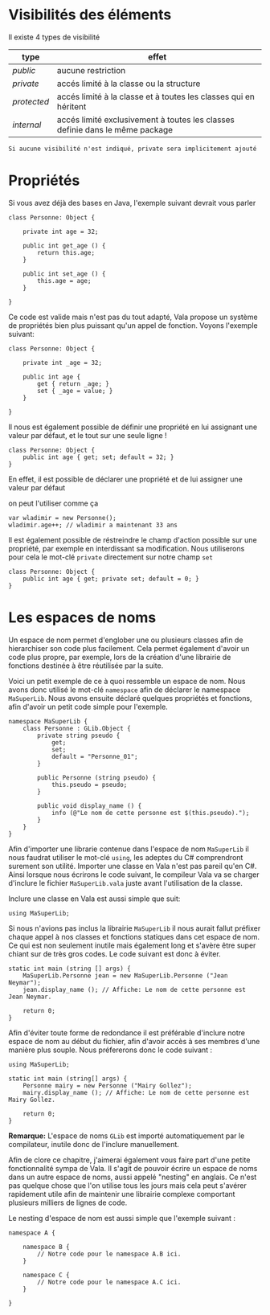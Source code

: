# Visibilités des éléments

Il existe 4 types de visibilité

| **type** | **effet** |
| --        | -- |
| _public_    | aucune restriction |
| _private_   | accés limité à la classe ou la structure |
| _protected_ | accés limité à la classe et à toutes les classes qui en héritent |
| _internal_  | accés limité exclusivement à toutes les classes definie dans le même package |

    Si aucune visibilité n'est indiqué, private sera implicitement ajouté

# Propriétés

Si vous avez déjà des bases en Java, l'exemple suivant devrait vous parler

```vala
class Personne: Object {

    private int age = 32;
    
    public int get_age () {
        return this.age;
    }
    
    public int set_age () {
        this.age = age;
    }

}
```

Ce code est valide mais n'est pas du tout adapté, Vala propose un système de propriétés bien plus puissant qu'un appel de fonction. Voyons l'exemple suivant:

```vala
class Personne: Object {

    private int _age = 32;
    
    public int age {
        get { return _age; }
        set { _age = value; }
    }

}
```

Il nous est également possible de définir une propriété en lui assignant une valeur par défaut, et le tout sur une seule ligne !

```vala
class Personne: Object {
    public int age { get; set; default = 32; }
}
```

En effet, il est possible de déclarer une propriété et de lui assigner une valeur par défaut

on peut l'utiliser comme ça

```vala
var wladimir = new Personne();
wladimir.age++; // wladimir a maintenant 33 ans
```

Il est également possible de réstreindre le champ d'action possible sur une propriété, par exemple en interdissant sa modification. Nous utiliserons pour cela le mot-clé `private` directement sur notre champ `set`

```vala
class Personne: Object {
    public int age { get; private set; default = 0; }
}
```

# Les espaces de noms

Un espace de nom permet d'englober une ou plusieurs classes afin de hierarchiser son code plus facilement. Cela permet également d'avoir un code plus propre, par exemple, lors de la création d'une librairie de fonctions destinée à être réutilisée par la suite.

Voici un petit exemple de ce à quoi ressemble un espace de nom. Nous avons donc utilisé le mot-clé `namespace` afin de déclarer le namespace `MaSuperLib`. Nous avons ensuite déclaré quelques propriétés et fonctions, afin d'avoir un petit code simple pour l'exemple.

```vala
namespace MaSuperLib {
    class Personne : GLib.Object {
        private string pseudo {
            get;
            set;
            default = "Personne_01";
        }
    
        public Personne (string pseudo) {
            this.pseudo = pseudo;
        }
        
        public void display_name () {
            info (@"Le nom de cette personne est $(this.pseudo).");
        }
    }
}
```

Afin d'importer une librarie contenue dans l'espace de nom `MaSuperLib` il nous faudrat utiliser le mot-clé `using`, les adeptes du C# comprendront surement son utilité. Importer une classe en Vala n'est pas pareil qu'en C#. Ainsi lorsque nous écrirons le code suivant, le compileur Vala va se charger d'inclure le fichier `MaSuperLib.vala` juste avant l'utilisation de la classe.

Inclure une classe en Vala est aussi simple que suit:
```vala
using MaSuperLib;
```

Si nous n'avions pas inclus la librairie `MaSuperLib` il nous aurait fallut préfixer chaque appel à nos classes et fonctions statiques dans cet espace de nom. Ce qui est non seulement inutile mais également long et s'avère être super chiant sur de très gros codes. Le code suivant est donc à éviter.

```vala
static int main (string [] args) {
    MaSuperLib.Personne jean = new MaSuperLib.Personne ("Jean Neymar");
    jean.display_name (); // Affiche: Le nom de cette personne est Jean Neymar.
    
    return 0;
}
```

Afin d'éviter toute forme de redondance il est préférable d'inclure notre espace de nom au début du fichier, afin d'avoir accès à ses membres d'une manière plus souple. Nous préfererons donc le code suivant :

```vala
using MaSuperLib;

static int main (string[] args) {
    Personne mairy = new Personne ("Mairy Gollez");
    mairy.display_name (); // Affiche: Le nom de cette personne est Mairy Gollez.
    
    return 0;
}
```

**Remarque:** L'espace de noms `GLib` est importé automatiquement par le compilateur, inutile donc de l'inclure manuellement.
    
Afin de clore ce chapitre, j'aimerai également vous faire part d'une petite fonctionnalité sympa de Vala. Il s'agit de pouvoir écrire un espace de noms dans un autre espace de noms, aussi appelé "nesting" en anglais. Ce n'est pas quelque chose que l'on utilise tous les jours mais cela peut s'avérer rapidement utile afin de maintenir une librairie complexe comportant plusieurs milliers de lignes de code.

Le nesting d'espace de nom est aussi simple que l'exemple suivant :
```vala
namespace A {
    
    namespace B {
        // Notre code pour le namespace A.B ici.
    }
    
    namespace C {
        // Notre code pour le namespace A.C ici.
    }
    
}
```
